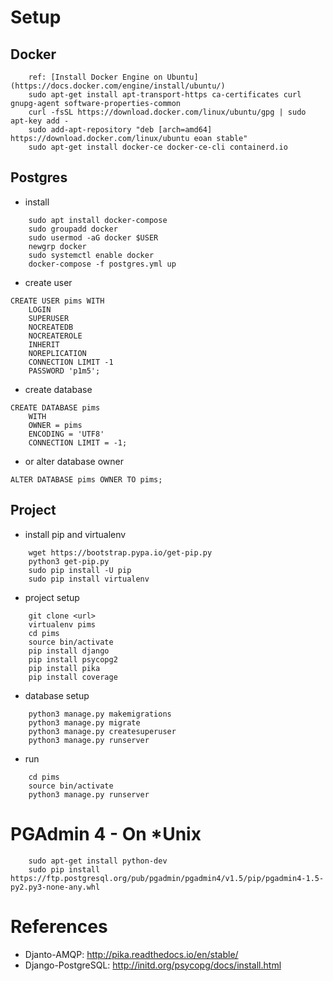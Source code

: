 # Setup
## Docker
```
    ref: [Install Docker Engine on Ubuntu](https://docs.docker.com/engine/install/ubuntu/)
    sudo apt-get install apt-transport-https ca-certificates curl gnupg-agent software-properties-common
    curl -fsSL https://download.docker.com/linux/ubuntu/gpg | sudo apt-key add -
    sudo add-apt-repository "deb [arch=amd64] https://download.docker.com/linux/ubuntu eoan stable"
    sudo apt-get install docker-ce docker-ce-cli containerd.io
```

## Postgres
* install
```
    sudo apt install docker-compose
    sudo groupadd docker
    sudo usermod -aG docker $USER
    newgrp docker
    sudo systemctl enable docker
    docker-compose -f postgres.yml up
```

* create user

```
CREATE USER pims WITH
	LOGIN
	SUPERUSER
	NOCREATEDB
	NOCREATEROLE
	INHERIT
	NOREPLICATION
	CONNECTION LIMIT -1
	PASSWORD 'p1m5';
```

* create database

```
CREATE DATABASE pims
    WITH 
    OWNER = pims
    ENCODING = 'UTF8'
    CONNECTION LIMIT = -1;
```

* or alter database owner 

```
ALTER DATABASE pims OWNER TO pims;
```

## Project
* install pip and virtualenv
```
    wget https://bootstrap.pypa.io/get-pip.py
    python3 get-pip.py
    sudo pip install -U pip
    sudo pip install virtualenv
```

* project setup

```
	git clone <url>
	virtualenv pims
	cd pims
	source bin/activate
	pip install django
	pip install psycopg2
	pip install pika
	pip install coverage
```

* database setup

```
    python3 manage.py makemigrations
	python3 manage.py migrate
	python3 manage.py createsuperuser
	python3 manage.py runserver
```

* run

```
	cd pims
	source bin/activate
	python3 manage.py runserver
```

# PGAdmin 4 - On *Unix
```
	sudo apt-get install python-dev
	sudo pip install https://ftp.postgresql.org/pub/pgadmin/pgadmin4/v1.5/pip/pgadmin4-1.5-py2.py3-none-any.whl
```

# References
* Djanto-AMQP: http://pika.readthedocs.io/en/stable/
* Django-PostgreSQL: http://initd.org/psycopg/docs/install.html
